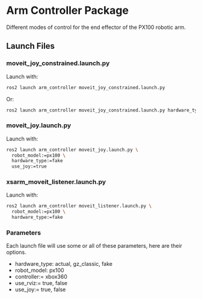 # Arm Controller Package
Different modes of control for the end effector of the PX100 robotic arm.

## Launch Files

### moveit_joy_constrained.launch.py
Launch with:

```bash
ros2 launch arm_controller moveit_joy_constrained.launch.py
```

Or:
```bash
ros2 launch arm_controller moveit_joy_constrained.launch.py hardware_type:=actual
```

### moveit_joy.launch.py
Launch with:

```bash
ros2 launch arm_controller moveit_joy.launch.py \
  robot_model:=px100 \
  hardware_type:=fake
  use_joy:=true
```

### xsarm_moveit_listener.launch.py
Launch with:

```bash
ros2 launch arm_controller moveit_listener.launch.py \
  robot_model:=px100 \
  hardware_type:=fake
```

### Parameters
Each launch file will use some or all of these parameters, here are their options.
- hardware_type: actual, gz_classic, fake
- robot_model: px100
- controller:= xbox360
- use_rviz:= true, false
- use_joy:= true, false
